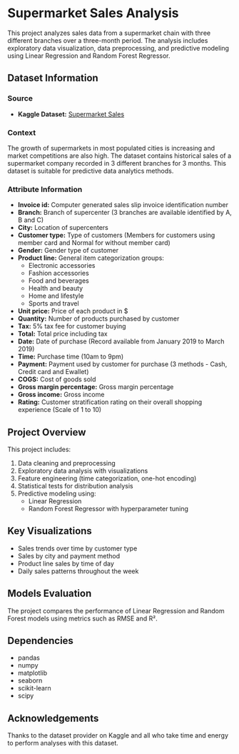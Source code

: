 # Supermarket Sales Analysis

This project analyzes sales data from a supermarket chain with three different branches over a three-month period. The analysis includes exploratory data visualization, data preprocessing, and predictive modeling using Linear Regression and Random Forest Regressor.

## Dataset Information

### Source
- **Kaggle Dataset:** [Supermarket Sales](https://www.kaggle.com/datasets/aungpyaeap/supermarket-sales/data)

### Context
The growth of supermarkets in most populated cities is increasing and market competitions are also high. The dataset contains historical sales of a supermarket company recorded in 3 different branches for 3 months. This dataset is suitable for predictive data analytics methods.

### Attribute Information
- **Invoice id:** Computer generated sales slip invoice identification number
- **Branch:** Branch of supercenter (3 branches are available identified by A, B and C)
- **City:** Location of supercenters
- **Customer type:** Type of customers (Members for customers using member card and Normal for without member card)
- **Gender:** Gender type of customer
- **Product line:** General item categorization groups:
  - Electronic accessories
  - Fashion accessories
  - Food and beverages
  - Health and beauty
  - Home and lifestyle
  - Sports and travel
- **Unit price:** Price of each product in $
- **Quantity:** Number of products purchased by customer
- **Tax:** 5% tax fee for customer buying
- **Total:** Total price including tax
- **Date:** Date of purchase (Record available from January 2019 to March 2019)
- **Time:** Purchase time (10am to 9pm)
- **Payment:** Payment used by customer for purchase (3 methods - Cash, Credit card and Ewallet)
- **COGS:** Cost of goods sold
- **Gross margin percentage:** Gross margin percentage
- **Gross income:** Gross income
- **Rating:** Customer stratification rating on their overall shopping experience (Scale of 1 to 10)

## Project Overview

This project includes:
1. Data cleaning and preprocessing
2. Exploratory data analysis with visualizations
3. Feature engineering (time categorization, one-hot encoding)
4. Statistical tests for distribution analysis
5. Predictive modeling using:
   - Linear Regression
   - Random Forest Regressor with hyperparameter tuning

## Key Visualizations
- Sales trends over time by customer type
- Sales by city and payment method
- Product line sales by time of day
- Daily sales patterns throughout the week

## Models Evaluation
The project compares the performance of Linear Regression and Random Forest models using metrics such as RMSE and R².

## Dependencies
- pandas
- numpy
- matplotlib
- seaborn
- scikit-learn
- scipy


## Acknowledgements
Thanks to the dataset provider on Kaggle and all who take time and energy to perform analyses with this dataset.

